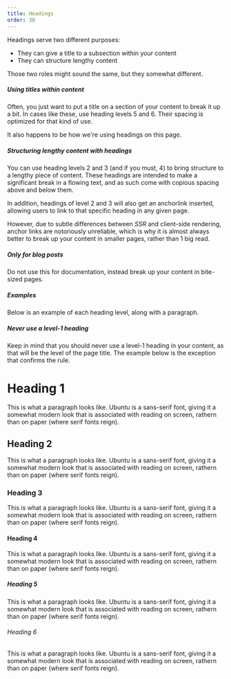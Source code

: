 ```yaml
---
title: Headings
order: 30
---
```


Headings serve two different purposes:

 - They can give a title to a subsection within your content
 - They can structure lengthy content

Those two roles might sound the same, but they somewhat different.

##### Using titles within content

Often, you just want to put a title on a section of your content to
break it up a bit. In cases like these, use heading levels 5 and 6.
Their spacing is optimized for that kind of use.

It also happens to be how we're using headings on this page.

##### Structuring lengthy content with headings

You can use heading levels 2 and 3 (and if you must, 4) to bring 
structure to a lengthy piece of content.
These headings are intended to make a significant break in 
a flowing text, and as such come with copious spacing above
and below them.

In addition, headings of level 2 and 3 will also get an 
anchorlink inserted, allowing users to link to that specific
heading in any given page.

However, due to subtle differences between _SSR_ and client-side
rendering, anchor links are notoriously unreliable, which is 
why it is almost always better to break up your content in
smaller pages, rather than 1 big read.

<Note>

##### Only for blog posts

Do not use this for documentation, instead break up your content
in bite-sized pages.

</Note>


##### Examples

Below is an example of each heading level, along with a paragraph.

<Note>

##### Never use a level-1 heading

Keep in mind that you should never use a level-1 heading in your
content, as that will be the level of the page title. The example
below is the exception that confirms the rule.

</Note>



# Heading 1

This is what a paragraph looks like. Ubuntu is a sans-serif font, giving it
a somewhat modern look that is associated with reading on screen, rathern than
on paper (where serif fonts reign).

## Heading 2

This is what a paragraph looks like. Ubuntu is a sans-serif font, giving it
a somewhat modern look that is associated with reading on screen, rathern than
on paper (where serif fonts reign).

### Heading 3

This is what a paragraph looks like. Ubuntu is a sans-serif font, giving it
a somewhat modern look that is associated with reading on screen, rathern than
on paper (where serif fonts reign).

#### Heading 4

This is what a paragraph looks like. Ubuntu is a sans-serif font, giving it
a somewhat modern look that is associated with reading on screen, rathern than
on paper (where serif fonts reign).

##### Heading 5

This is what a paragraph looks like. Ubuntu is a sans-serif font, giving it
a somewhat modern look that is associated with reading on screen, rathern than
on paper (where serif fonts reign).

###### Heading 6

This is what a paragraph looks like. Ubuntu is a sans-serif font, giving it
a somewhat modern look that is associated with reading on screen, rathern than
on paper (where serif fonts reign).

